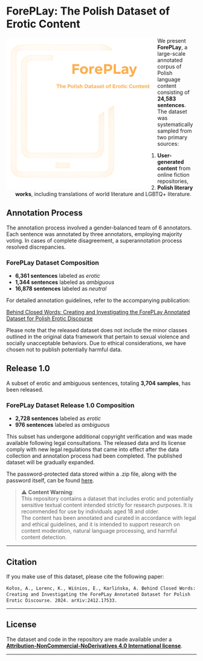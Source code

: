 # ForePLay: The Polish Dataset of Erotic Content

<img src="imgs/img2.png" alt="screenshot" width="400" style="float: left">


We present **ForePLay**, a large-scale annotated corpus of Polish language content consisting of **24,583 sentences**. The dataset was systematically sampled from two primary sources:

1. **User-generated content** from online fiction repositories,
2. **Polish literary works**, including translations of world literature and LGBTQ+ literature.

## Annotation Process
The annotation process involved a gender-balanced team of 6 annotators. Each sentence was annotated by three annotators, employing majority voting. In cases of complete disagreement, a superannotation process resolved discrepancies.

### ForePLay Dataset Composition
- **6,361 sentences** labeled as *erotic*
- **1,344 sentences** labeled as *ambiguous*
- **16,878 sentences** labeled as *neutral*

For detailed annotation guidelines, refer to the accompanying publication:

[Behind Closed Words: Creating and Investigating the ForePLay Annotated Dataset for Polish Erotic Discourse](https://arxiv.org/pdf/2412.17533)

Please note that the released dataset does not include the minor classes outlined in the original data framework that pertain to sexual violence and socially unacceptable behaviors. Due to ethical considerations, we have chosen not to publish potentially harmful data.

## Release 1.0
A subset of erotic and ambiguous sentences, totaling **3,704 samples**, has been released. 
### ForePLay Dataset Release 1.0 Composition
- **2,728 sentences** labeled as *erotic*
- **976 sentences** labeled as *ambiguous*

This subset has undergone additional copyright verification and was made available following legal consultations. The released data and its license comply with new legal regulations that came into effect after the data collection and annotation process had been completed. The published dataset will be gradually expanded.

The password-protected data stored within a .zip file, along with the password itself, can be found [here](https://github.com/ZILiAT-NASK/ForePLay/tree/main/data).


> ⚠️ **Content Warning**:  
> This repository contains a dataset that includes erotic and potentially sensitive textual content intended strictly for research purposes. It is recommended for use by individuals aged 18 and older.  
> The content has been annotated and curated in accordance with legal and ethical guidelines, and it is intended to support research on content moderation, natural language processing, and harmful content detection.


---

## Citation
If you make use of this dataset, please cite the following paper:

```
Kołos, A., Lorenc, K., Wiśnios, E., Karlińska, A. Behind Closed Words: Creating and Investigating the ForePLay Annotated Dataset for Polish Erotic Discourse. 2024. arXiv:2412.17533.
```

---

## License
The dataset and code in the repository are made available under a [**Attribution-NonCommercial-NoDerivatives 4.0 International license**](https://creativecommons.org/licenses/by-nc-nd/4.0/deed.en).

---
